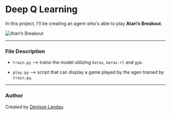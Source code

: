 # Deep Q Learning

In this project, I'll be creating an agent who's able to play **Atari’s Breakout**.

![Atari’s Breakout](https://s3.eu-west-3.amazonaws.com/hbtn.intranet/uploads/medias/2020/8/9239a27ccd609cb9092aba0e6bb55ba7b5cf0b6b.gif?X-Amz-Algorithm=AWS4-HMAC-SHA256&X-Amz-Credential=AKIA4MYA5JM5DUTZGMZG%2F20240707%2Feu-west-3%2Fs3%2Faws4_request&X-Amz-Date=20240707T191046Z&X-Amz-Expires=86400&X-Amz-SignedHeaders=host&X-Amz-Signature=a30cdf48b9be4a93a1829aeae27d699a31999c5708c9f0ae7673e81fabddb26d)

---

### File Description

- `train.py` --> trains the model utilizing `keras`, `keras-rl` and `gym`.


- `play.py` --> script that can display a game played by the agen trained by `train.py`.

---

### Author

Created by [Denisse Landau](https://www.linkedin.com/in/denisselandau "Denisse Landau")
